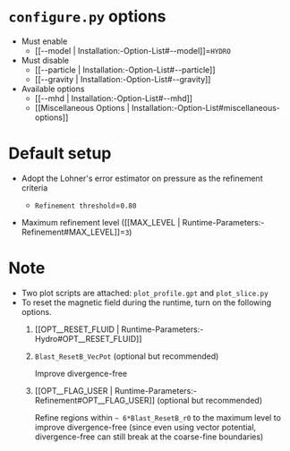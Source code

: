 # `configure.py` options
- Must enable
   - [[--model | Installation:-Option-List#--model]]=`HYDRO`
- Must disable
   - [[--particle | Installation:-Option-List#--particle]]
   - [[--gravity | Installation:-Option-List#--gravity]]
- Available options
   - [[--mhd | Installation:-Option-List#--mhd]]
   - [[Miscellaneous Options | Installation:-Option-List#miscellaneous-options]]


# Default setup
- Adopt the Lohner's error estimator on pressure as the refinement criteria
   - `Refinement threshold`=`0.80`

- Maximum refinement level ([[MAX_LEVEL | Runtime-Parameters:-Refinement#MAX_LEVEL]]=`3`)


# Note
- Two plot scripts are attached: `plot_profile.gpt` and `plot_slice.py`
- To reset the magnetic field during the runtime, turn on the following options.
   1. [[OPT__RESET_FLUID | Runtime-Parameters:-Hydro#OPT__RESET_FLUID]]
   2. `Blast_ResetB_VecPot` (optional but recommended)

      Improve divergence-free
   3. [[OPT__FLAG_USER | Runtime-Parameters:-Refinement#OPT__FLAG_USER]] (optional but recommended)

      Refine regions within `~ 6*Blast_ResetB_r0` to the maximum level to improve divergence-free
      (since even using vector potential, divergence-free can still break at the coarse-fine boundaries)
